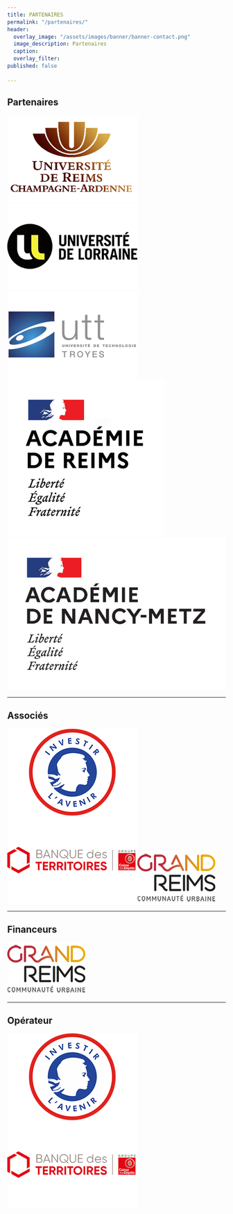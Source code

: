 ```yaml
---
title: PARTENAIRES
permalink: "/partenaires/"
header:
  overlay_image: "/assets/images/banner/banner-contact.png"
  image_description: Partenaires
  caption: 
  overlay_filter: 
published: false

---
```

## Partenaires

  
![](/uploads/urca.png)![](/uploads/ul.png)![](/uploads/utt.png)![](/uploads/2020_logo-ac-reims.png)![](/uploads/19_logoac_nancy_metz_sd.jpg)

***

## Associés

  
![](/uploads/investir-avenir.png)![](/uploads/banque-territoire.png)![](/uploads/grand-reims.png)

***

## Financeurs

  
![](/uploads/grand-reims.png)

***

## Opérateur

  
![](/uploads/investir-avenir.png)![](/uploads/banque-territoire.png)